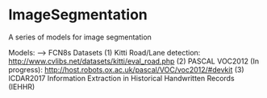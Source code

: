 # ImageSegmentation

A series of models for image segmentation

Models:
    --> FCN8s
    Datasets
        (1) Kitti Road/Lane detection: http://www.cvlibs.net/datasets/kitti/eval_road.php
        (2) PASCAL VOC2012 (In progress): http://host.robots.ox.ac.uk/pascal/VOC/voc2012/#devkit
        (3) ICDAR2017 Information Extraction in Historical Handwritten Records (IEHHR)
